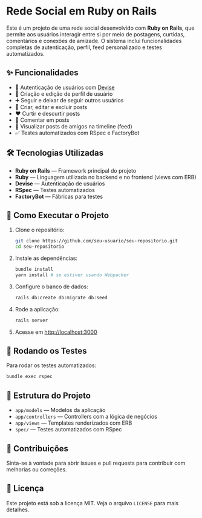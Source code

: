 # Rede Social em Ruby on Rails

Este é um projeto de uma rede social desenvolvido com **Ruby on Rails**, que permite aos usuários interagir entre si por meio de postagens, curtidas, comentários e conexões de amizade. O sistema inclui funcionalidades completas de autenticação, perfil, feed personalizado e testes automatizados.

## ✨ Funcionalidades

* 🔐 Autenticação de usuários com [Devise](https://github.com/heartcombo/devise)
* 👤 Criação e edição de perfil de usuário
* ➕ Seguir e deixar de seguir outros usuários
* 📝 Criar, editar e excluir posts
* ❤️ Curtir e descurtir posts
* 💬 Comentar em posts
* 📰 Visualizar posts de amigos na timeline (feed)
* ✅ Testes automatizados com RSpec e FactoryBot

## 🛠️ Tecnologias Utilizadas

* **Ruby on Rails** — Framework principal do projeto
* **Ruby** — Linguagem utilizada no backend e no frontend (views com ERB)
* **Devise** — Autenticação de usuários
* **RSpec** — Testes automatizados
* **FactoryBot** — Fábricas para testes

## 🚀 Como Executar o Projeto

1. Clone o repositório:

   ```bash
   git clone https://github.com/seu-usuario/seu-repositorio.git
   cd seu-repositorio
   ```

2. Instale as dependências:

   ```bash
   bundle install
   yarn install # se estiver usando Webpacker
   ```

3. Configure o banco de dados:

   ```bash
   rails db:create db:migrate db:seed
   ```

4. Rode a aplicação:

   ```bash
   rails server
   ```

5. Acesse em [http://localhost:3000](http://localhost:3000)

## 🧪 Rodando os Testes

Para rodar os testes automatizados:

```bash
bundle exec rspec
```

## 📁 Estrutura do Projeto

* `app/models` — Modelos da aplicação
* `app/controllers` — Controllers com a lógica de negócios
* `app/views` — Templates renderizados com ERB
* `spec/` — Testes automatizados com RSpec

## 🙌 Contribuições

Sinta-se à vontade para abrir issues e pull requests para contribuir com melhorias ou correções.

## 📄 Licença

Este projeto está sob a licença MIT. Veja o arquivo `LICENSE` para mais detalhes.

